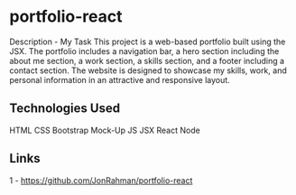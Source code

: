 # portfolio-react

Description - My Task
This project is a web-based portfolio built using the JSX. The portfolio includes a navigation bar, a hero section including the about me section, a work section, a skills section, and a footer including a contact section. The website is designed to showcase my skills, work, and personal information in an attractive and responsive layout.

## Technologies Used
HTML
CSS
Bootstrap
Mock-Up
JS
JSX
React
Node

## Links
1 - https://github.com/JonRahman/portfolio-react